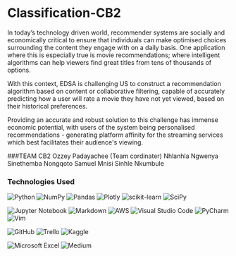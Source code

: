 # Classification-CB2

In today’s technology driven world, recommender systems are socially and economically critical to ensure that individuals can make optimised choices surrounding the content they engage with on a daily basis. One application where this is especially true is movie recommendations; where intelligent algorithms can help viewers find great titles from tens of thousands of options.

With this context, EDSA is challenging US to construct a recommendation algorithm based on content or collaborative filtering, capable of accurately predicting how a user will rate a movie they have not yet viewed, based on their historical preferences.

Providing an accurate and robust solution to this challenge has immense economic potential, with users of the system being personalised recommendations - generating platform affinity for the streaming services which best facilitates their audience's viewing.

###TEAM CB2 
Ozzey Padayachee (Team cordinater)
Nhlanhla Ngwenya
Sinethemba Nongqoto
Samuel Mnisi
Sinhle Nkumbule

### Technologies Used
![Python](https://img.shields.io/badge/python-3670A0?style=for-the-badge&logo=python&logoColor=ffdd54)
![NumPy](https://img.shields.io/badge/numpy-%23013243.svg?style=for-the-badge&logo=numpy&logoColor=white)
![Pandas](https://img.shields.io/badge/pandas-%23150458.svg?style=for-the-badge&logo=pandas&logoColor=white)
![Plotly](https://img.shields.io/badge/Plotly-%233F4F75.svg?style=for-the-badge&logo=plotly&logoColor=white)
![scikit-learn](https://img.shields.io/badge/scikit--learn-%23F7931E.svg?style=for-the-badge&logo=scikit-learn&logoColor=white)
![SciPy](https://img.shields.io/badge/SciPy-%230C55A5.svg?style=for-the-badge&logo=scipy&logoColor=%white)

![Jupyter Notebook](https://img.shields.io/badge/jupyter-%23FA0F00.svg?style=for-the-badge&logo=jupyter&logoColor=white)
![Markdown](https://img.shields.io/badge/markdown-%23000000.svg?style=for-the-badge&logo=markdown&logoColor=white)
![AWS](https://img.shields.io/badge/AWS-%23FF9900.svg?style=for-the-badge&logo=amazon-aws&logoColor=white)
![Visual Studio Code](https://img.shields.io/badge/Visual%20Studio%20Code-0078d7.svg?style=for-the-badge&logo=visual-studio-code&logoColor=white)
![PyCharm](https://img.shields.io/badge/pycharm-143?style=for-the-badge&logo=pycharm&logoColor=black&color=black&labelColor=green)
![Vim](https://img.shields.io/badge/VIM-%2311AB00.svg?style=for-the-badge&logo=vim&logoColor=white)

![GitHub](https://img.shields.io/badge/github-%23121011.svg?style=for-the-badge&logo=github&logoColor=white)
![Trello](https://img.shields.io/badge/Trello-%23026AA7.svg?style=for-the-badge&logo=Trello&logoColor=white)
![Kaggle](https://img.shields.io/badge/Kaggle-035a7d?style=for-the-badge&logo=kaggle&logoColor=white)

![Microsoft Excel](https://img.shields.io/badge/Microsoft_Excel-217346?style=for-the-badge&logo=microsoft-excel&logoColor=white)
![Medium](https://img.shields.io/badge/Medium-12100E?style=for-the-badge&logo=medium&logoColor=white)
